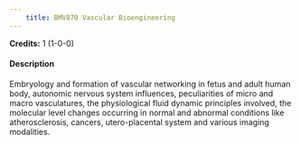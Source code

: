 ```yaml
---
    title: BMV870 Vascular Bioengineering
---
```

**Credits:** 1 (1-0-0)



#### Description 
Embryology and formation of vascular networking in fetus and adult human body, autonomic nervous system influences, peculiarities of micro and macro vasculatures, the physiological fluid dynamic principles involved, the molecular level changes occurring in normal and abnormal conditions like atherosclerosis, cancers, utero-placental system and various imaging modalities.